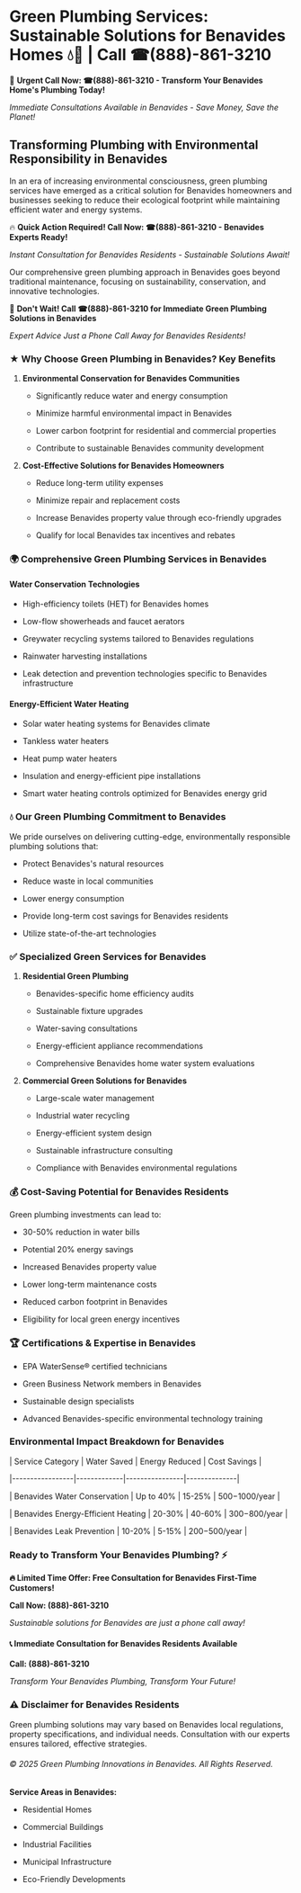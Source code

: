# Green Plumbing Services: Sustainable Solutions for Benavides Homes 💧🌿 | Call ☎(888)-861-3210

🚨 **Urgent Call Now: ☎(888)-861-3210 - Transform Your Benavides Home's Plumbing Today!**
*Immediate Consultations Available in Benavides - Save Money, Save the Planet!*

## Transforming Plumbing with Environmental Responsibility in Benavides

In an era of increasing environmental consciousness, green plumbing services have emerged as a critical solution for Benavides homeowners and businesses seeking to reduce their ecological footprint while maintaining efficient water and energy systems. 

🔥 **Quick Action Required! Call Now: ☎(888)-861-3210 - Benavides Experts Ready!**
*Instant Consultation for Benavides Residents - Sustainable Solutions Await!*

Our comprehensive green plumbing approach in Benavides goes beyond traditional maintenance, focusing on sustainability, conservation, and innovative technologies.

🚨 **Don't Wait! Call ☎(888)-861-3210 for Immediate Green Plumbing Solutions in Benavides**
*Expert Advice Just a Phone Call Away for Benavides Residents!*

### ★ Why Choose Green Plumbing in Benavides? Key Benefits

1. **Environmental Conservation for Benavides Communities** 
   - Significantly reduce water and energy consumption
   - Minimize harmful environmental impact in Benavides
   - Lower carbon footprint for residential and commercial properties
   - Contribute to sustainable Benavides community development

2. **Cost-Effective Solutions for Benavides Homeowners** 
   - Reduce long-term utility expenses
   - Minimize repair and replacement costs
   - Increase Benavides property value through eco-friendly upgrades
   - Qualify for local Benavides tax incentives and rebates

### 🌍 Comprehensive Green Plumbing Services in Benavides

#### Water Conservation Technologies
- High-efficiency toilets (HET) for Benavides homes
- Low-flow showerheads and faucet aerators
- Greywater recycling systems tailored to Benavides regulations
- Rainwater harvesting installations
- Leak detection and prevention technologies specific to Benavides infrastructure

#### Energy-Efficient Water Heating
- Solar water heating systems for Benavides climate
- Tankless water heaters
- Heat pump water heaters
- Insulation and energy-efficient pipe installations
- Smart water heating controls optimized for Benavides energy grid

### 💧 Our Green Plumbing Commitment to Benavides

We pride ourselves on delivering cutting-edge, environmentally responsible plumbing solutions that:
- Protect Benavides's natural resources
- Reduce waste in local communities
- Lower energy consumption
- Provide long-term cost savings for Benavides residents
- Utilize state-of-the-art technologies

### ✅ Specialized Green Services for Benavides

1. **Residential Green Plumbing**
   - Benavides-specific home efficiency audits
   - Sustainable fixture upgrades
   - Water-saving consultations
   - Energy-efficient appliance recommendations
   - Comprehensive Benavides home water system evaluations

2. **Commercial Green Solutions for Benavides**
   - Large-scale water management
   - Industrial water recycling
   - Energy-efficient system design
   - Sustainable infrastructure consulting
   - Compliance with Benavides environmental regulations

### 💰 Cost-Saving Potential for Benavides Residents

Green plumbing investments can lead to:
- 30-50% reduction in water bills
- Potential 20% energy savings
- Increased Benavides property value
- Lower long-term maintenance costs
- Reduced carbon footprint in Benavides
- Eligibility for local green energy incentives

### 🏆 Certifications & Expertise in Benavides

- EPA WaterSense® certified technicians
- Green Business Network members in Benavides
- Sustainable design specialists
- Advanced Benavides-specific environmental technology training

### Environmental Impact Breakdown for Benavides

| Service Category | Water Saved | Energy Reduced | Cost Savings |
|-----------------|-------------|----------------|--------------|
| Benavides Water Conservation | Up to 40% | 15-25% | $500-$1000/year |
| Benavides Energy-Efficient Heating | 20-30% | 40-60% | $300-$800/year |
| Benavides Leak Prevention | 10-20% | 5-15% | $200-$500/year |

### Ready to Transform Your Benavides Plumbing? ⚡

**🔥 Limited Time Offer: Free Consultation for Benavides First-Time Customers!**

**Call Now: (888)-861-3210**
*Sustainable solutions for Benavides are just a phone call away!*

#### 📞 Immediate Consultation for Benavides Residents Available

**Call: (888)-861-3210**
*Transform Your Benavides Plumbing, Transform Your Future!*

### ⚠️ Disclaimer for Benavides Residents

Green plumbing solutions may vary based on Benavides local regulations, property specifications, and individual needs. Consultation with our experts ensures tailored, effective strategies.

###### © 2025 Green Plumbing Innovations in Benavides. All Rights Reserved.

**Service Areas in Benavides:** 
- Residential Homes
- Commercial Buildings
- Industrial Facilities
- Municipal Infrastructure
- Eco-Friendly Developments